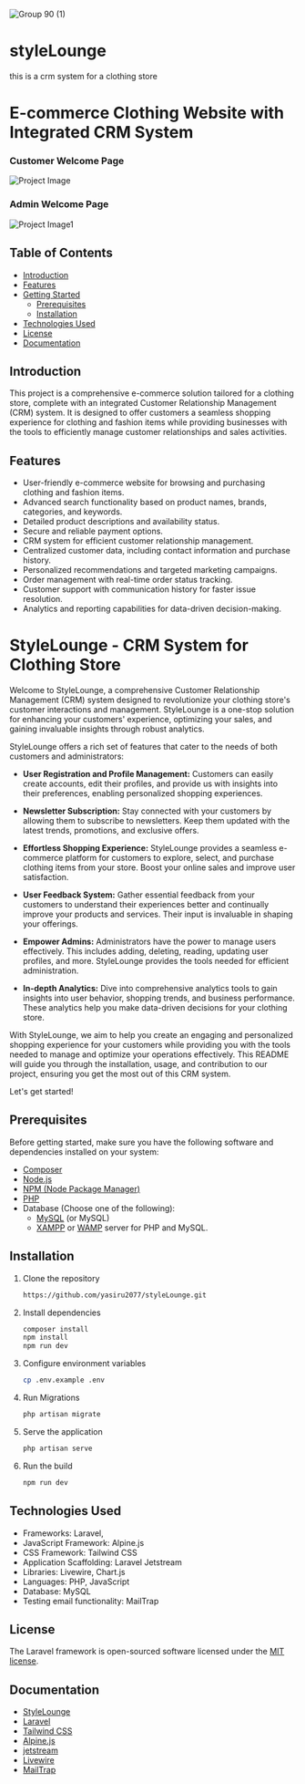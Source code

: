 ![Group 90 (1)](https://github.com/yasiru2077/styleLounge/assets/96358931/4c89daea-753e-487b-afea-f409fe586317)
# styleLounge
this is a crm system for a clothing store
# E-commerce Clothing Website with Integrated CRM System
### Customer Welcome Page
![Project Image](https://github.com/yasiru2077/images1/blob/main/screencapture-127-0-0-1-8000-redirects-2023-10-16-19_59_47.png)
### Admin Welcome Page
![Project Image1](https://github.com/yasiru2077/images1/blob/main/screencapture-127-0-0-1-8000-dashboard-2023-10-16-19_58_55.png)
## Table of Contents

- [Introduction](#introduction)
- [Features](#features)
- [Getting Started](#getting-started)
  - [Prerequisites](#prerequisites)
  - [Installation](#installation)
- [Technologies Used](#technologies-used)
- [License](#license)
- [Documentation](#documentation)


## Introduction

This project is a comprehensive e-commerce solution tailored for a clothing store, complete with an integrated Customer Relationship Management (CRM) system. It is designed to offer customers a seamless shopping experience for clothing and fashion items while providing businesses with the tools to efficiently manage customer relationships and sales activities.

## Features

- User-friendly e-commerce website for browsing and purchasing clothing and fashion items.
- Advanced search functionality based on product names, brands, categories, and keywords.
- Detailed product descriptions and availability status.
- Secure and reliable payment options.
- CRM system for efficient customer relationship management.
- Centralized customer data, including contact information and purchase history.
- Personalized recommendations and targeted marketing campaigns.
- Order management with real-time order status tracking.
- Customer support with communication history for faster issue resolution.
- Analytics and reporting capabilities for data-driven decision-making.

# StyleLounge - CRM System for Clothing Store

Welcome to StyleLounge, a comprehensive Customer Relationship Management (CRM) system designed to revolutionize your clothing store's customer interactions and management. StyleLounge is a one-stop solution for enhancing your customers' experience, optimizing your sales, and gaining invaluable insights through robust analytics.

StyleLounge offers a rich set of features that cater to the needs of both customers and administrators:

- **User Registration and Profile Management:** Customers can easily create accounts, edit their profiles, and provide us with insights into their preferences, enabling personalized shopping experiences.

- **Newsletter Subscription:** Stay connected with your customers by allowing them to subscribe to newsletters. Keep them updated with the latest trends, promotions, and exclusive offers.

- **Effortless Shopping Experience:** StyleLounge provides a seamless e-commerce platform for customers to explore, select, and purchase clothing items from your store. Boost your online sales and improve user satisfaction.

- **User Feedback System:** Gather essential feedback from your customers to understand their experiences better and continually improve your products and services. Their input is invaluable in shaping your offerings.

- **Empower Admins:** Administrators have the power to manage users effectively. This includes adding, deleting, reading, updating user profiles, and more. StyleLounge provides the tools needed for efficient administration.

- **In-depth Analytics:** Dive into comprehensive analytics tools to gain insights into user behavior, shopping trends, and business performance. These analytics help you make data-driven decisions for your clothing store.

With StyleLounge, we aim to help you create an engaging and personalized shopping experience for your customers while providing you with the tools needed to manage and optimize your operations effectively. This README will guide you through the installation, usage, and contribution to our project, ensuring you get the most out of this CRM system.

Let's get started!


## Prerequisites

Before getting started, make sure you have the following software and dependencies installed on your system:

- [Composer](https://getcomposer.org/)
- [Node.js](https://nodejs.org/)
- [NPM (Node Package Manager)](https://www.npmjs.com/)
- [PHP](https://www.php.net/)
- Database (Choose one of the following):
  - [MySQL](https://dev.mysql.com/downloads/installer/) (or MySQL)
  - [XAMPP](https://www.apachefriends.org/index.html) or [WAMP](https://www.wampserver.com/en/) server for PHP and MySQL.

## Installation
1. Clone the repository
   ```bash
   https://github.com/yasiru2077/styleLounge.git
   ```
2. Install dependencies
   ```bash
   composer install
   npm install
   npm run dev
   ```
3. Configure environment variables
   ```bash
   cp .env.example .env
   ```
4. Run Migrations
   ```bash
   php artisan migrate
   ```
5. Serve the application
   ```bash
   php artisan serve
   ```
6. Run the build
   ```bash
   npm run dev
   ```

## Technologies Used

- Frameworks: Laravel, 
- JavaScript Framework: Alpine.js
- CSS Framework: Tailwind CSS
- Application Scaffolding: Laravel Jetstream
- Libraries: Livewire, Chart.js
- Languages: PHP, JavaScript
- Database: MySQL
- Testing email functionality: MailTrap

## License

The Laravel framework is open-sourced software licensed under the [MIT license](https://opensource.org/licenses/MIT).

## Documentation

- [StyleLounge](https://github.com/yasiru2077/styleLounge/files/12919532/SssSP2.2.pdf)
- [Laravel](https://laravel.com/docs/8.x)
- [Tailwind CSS](https://tailwindcss.com/docs/installation)
- [Alpine.js](https://alpinejs.dev/)
- [jetstream](https://jetstream.laravel.com/introduction.html)
- [Livewire](https://laravel-livewire.com/docs/2.x/quickstart)
- [MailTrap](https://mailtrap.io/)




